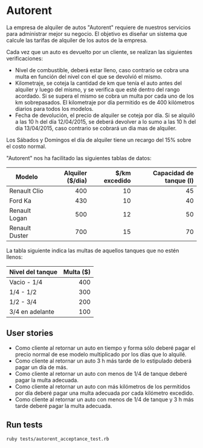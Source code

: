 # Autorent

La empresa de alquiler de autos​ "Autorent" ​requiere de nuestros servicios para administrar mejor su negocio. El objetivo es diseñar un sistema que calcule las tarifas de alquiler de los autos de la empresa.

Cada vez que un auto es devuelto por un cliente, se realizan las siguientes verificaciones:
 * Nivel de combustible, deberá estar lleno, caso contrario se cobra una multa en función del nivel con el que se devolvió el mismo.
 * Kilometraje, se coteja la cantidad de km que tenía el auto antes del alquiler y luego del mismo, y se verifica que esté dentro del rango acordado. Si se supera el mismo se cobra un multa por cada uno de los km sobrepasados. El kilometraje por día permitido es de 400 kilómetros diarios para todos los modelos. 
 * Fecha de devolución, el precio de alquiler se coteja por día. Si se alquiló a las 10 h del día 12/04/2015, se deberá devolver a lo sumo a las 10 h del día 13/04/2015, caso contrario se cobrará un dia mas de alquiler.

Los Sábados y Domingos el día de alquiler tiene un recargo del 15% sobre el costo normal.

"Autorent" nos ha facilitado las siguientes tablas de datos:

| Modelo         | Alquiler ($/dia) | $/km excedido | Capacidad de tanque (l) |
| -------------- | ---------------: | ------------: | ----------------------: |
| Renault Clio   | 400              | 10            | 45                      |
| Ford Ka        | 430              | 10            | 40                      |
| Renault Logan  | 500              | 12            | 50                      |
| Renault Duster | 700              | 15            | 70                      |  

La tabla siguiente indica las multas de aquellos tanques que no estén llenos:

| Nivel del tanque | Multa ($) |
| ---------------- | --------: |
| Vacio - 1/4      |       400 |
| 1/4 - 1/2        |       300 |
| 1/2 - 3/4        |       200 |
| 3/4 en adelante  |       100 |

## User stories

 * Como cliente al retornar un auto en tiempo y forma sólo deberé pagar el precio normal de ese modelo multiplicado por los días que lo alquilé.
 * Como cliente al retornar un auto 3 h más tarde de lo estipulado deberá pagar un día de más.
 * Como cliente al retornar un auto con menos de 1/4 de tanque deberé pagar la multa adecuada.
 * Como cliente al retornar un auto con más kilómetros de los permitidos por día deberé pagar una multa adecuada por cada kilómetro excedido.
 * Como cliente al retornar un auto con menos de 1/4 de tanque y 3 h más tarde deberé pagar la multa adecuada.


## Run tests

`ruby tests/autorent_acceptance_test.rb`
